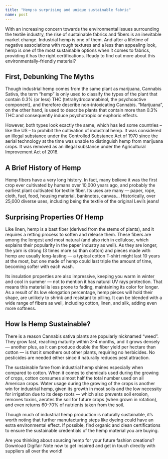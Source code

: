 ```yaml
---
title: "Hemp:a surprising and unique sustainable fabric"
name: post
---
```


With an increasing concern towards the environmental issues surrounding the textile industry, the rise of sustainable fabrics and fibers is an inevitable market change. Industrial hemp is one of them. And after a lifetime of negative associations with rough textures and a less than appealing look, hemp is one of the most sustainable options when it comes to fabrics, providing it has the right certifications. Ready to find out more about this environmentally-friendly material?

## First, Debunking The Myths

Though industrial hemp comes from the same plant as marijuana, Cannabis Sativa, the term “hemp” is only used to classify the types of the plant that contain 0.3% (or less) THC (tetrahydrocannabinol, the psychoactive component), and therefore describe non-intoxicating Cannabis. “Marijuana”, on the other hand, is used to describe plants that contain more than 0.3% THC and consequently induce psychotropic or euphoric effects.

However, both types look exactly the same, which has led some countries – like the US – to prohibit the cultivation of industrial hemp. It was considered an illegal substance under the Controlled Substance Act of 1970 since the aerial technology at the time was unable to distinguish hemp from marijuana crops. It was removed as an illegal substance under the Agricultural Improvement Act of 2018.

## A Brief History of Hemp

Hemp fibers have a very long history. In fact, many believe it was the first crop ever cultivated by humans over 10,000 years ago, and probably the earliest plant cultivated for textile fiber. Its uses are many — paper, rope, cloth, fuel, food, housing material, banknotes, canvas… Historically, over 25,000 diverse uses, including being the textile of the original Levi’s jeans!


## Surprising Properties Of Hemp

Like linen, hemp is a bast fiber (derived from the stems of plants), and it requires a retting process to soften and release them. These fibers are among the longest and most natural (and also rich in cellulose, which explains their popularity in the paper industry as well). As they are longer, the yarn is strong (3 times more so than cotton) and pieces made with hemp are usually long-lasting — a typical cotton T-shirt might last 10 years at the most, but one made of hemp could last triple the amount of time, becoming softer with each wash.

Its insulation properties are also impressive, keeping you warm in winter and cool in summer — not to mention it has natural UV rays protection. That means this material is less prone to fading, maintaining its color for longer. As a result of its low elongation percentage, hemp pieces will hold their shape, are unlikely to shrink and resistant to pilling. It can be blended with a wide range of fibers as well, including cotton, linen, and silk, adding even more softness.


## How Is Hemp Sustainable?

There is a reason Cannabis sativa plants are popularly nicknamed “weed”. They grow fast, reaching maturity within 3-4 months, and it grows densely — another plus, as it can produce double the fiber yield per hectare than cotton — is that it smothers out other plants, requiring no herbicides. No pesticides are needed either since it naturally reduces pest attraction.

The sustainable fame from industrial hemp shines especially when compared to cotton. When it comes to chemicals used during the growing of crops, cotton consumes almost half the total number used on all American crops. Water usage during the growing of the crops is another win for industrial hemp, given its growth in most soils and the low necessity for irrigation due to its deep roots — which also prevents soil erosion, removes toxins, aerates the soil for future crops (when grown in rotation), and even returns 60-70% of nutrients taken from the soil.


Though much of industrial hemp production is naturally sustainable, it’s worth noting that further manufacturing steps like dyeing could have an extra environmental effect. If possible, find organic and clean certifications to ensure the sustainable credentials of the hemp material you are buying.

Are you thinking about sourcing hemp for your future fashion creations? Download Digifair Note now to get inspired and get in touch directly with suppliers all over the world!


